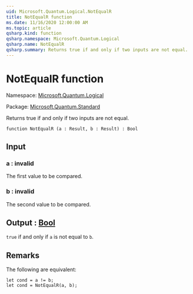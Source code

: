 ```yaml
---
uid: Microsoft.Quantum.Logical.NotEqualR
title: NotEqualR function
ms.date: 11/16/2020 12:00:00 AM
ms.topic: article
qsharp.kind: function
qsharp.namespace: Microsoft.Quantum.Logical
qsharp.name: NotEqualR
qsharp.summary: Returns true if and only if two inputs are not equal.
---
```


# NotEqualR function

Namespace: [Microsoft.Quantum.Logical](xref:Microsoft.Quantum.Logical)

Package: [Microsoft.Quantum.Standard](https://nuget.org/packages/Microsoft.Quantum.Standard)


Returns true if and only if two inputs are not equal.

```qsharp
function NotEqualR (a : Result, b : Result) : Bool
```


## Input

### a : __invalid<Result>__

The first value to be compared.


### b : __invalid<Result>__

The second value to be compared.



## Output : [Bool](xref:microsoft.quantum.lang-ref.bool)

`true` if and only if `a` is not equal to `b`.

## Remarks

The following are equivalent:```Q#let cond = a != b;let cond = NotEqualR(a, b);```